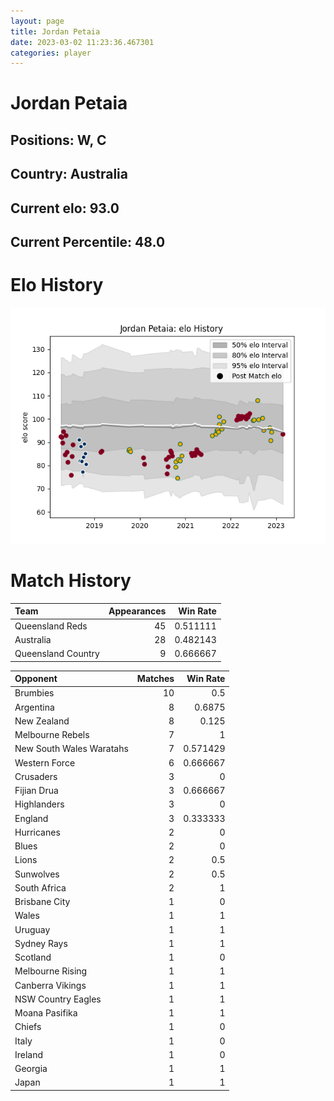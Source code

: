```yaml
---  
layout: page  
title: Jordan Petaia  
date: 2023-03-02 11:23:36.467301  
categories: player  
---
```

# Jordan Petaia

## Positions: W, C

## Country: Australia

## Current elo: 93.0

## Current Percentile: 48.0

# Elo History


![elo history](history_JordanPetaia.png)
# Match History


| Team               |   Appearances |   Win Rate |
|:-------------------|--------------:|-----------:|
| Queensland Reds    |            45 |   0.511111 |
| Australia          |            28 |   0.482143 |
| Queensland Country |             9 |   0.666667 |

| Opponent                 |   Matches |   Win Rate |
|:-------------------------|----------:|-----------:|
| Brumbies                 |        10 |   0.5      |
| Argentina                |         8 |   0.6875   |
| New Zealand              |         8 |   0.125    |
| Melbourne Rebels         |         7 |   1        |
| New South Wales Waratahs |         7 |   0.571429 |
| Western Force            |         6 |   0.666667 |
| Crusaders                |         3 |   0        |
| Fijian Drua              |         3 |   0.666667 |
| Highlanders              |         3 |   0        |
| England                  |         3 |   0.333333 |
| Hurricanes               |         2 |   0        |
| Blues                    |         2 |   0        |
| Lions                    |         2 |   0.5      |
| Sunwolves                |         2 |   0.5      |
| South Africa             |         2 |   1        |
| Brisbane City            |         1 |   0        |
| Wales                    |         1 |   1        |
| Uruguay                  |         1 |   1        |
| Sydney Rays              |         1 |   1        |
| Scotland                 |         1 |   0        |
| Melbourne Rising         |         1 |   1        |
| Canberra Vikings         |         1 |   1        |
| NSW Country Eagles       |         1 |   1        |
| Moana Pasifika           |         1 |   1        |
| Chiefs                   |         1 |   0        |
| Italy                    |         1 |   0        |
| Ireland                  |         1 |   0        |
| Georgia                  |         1 |   1        |
| Japan                    |         1 |   1        |